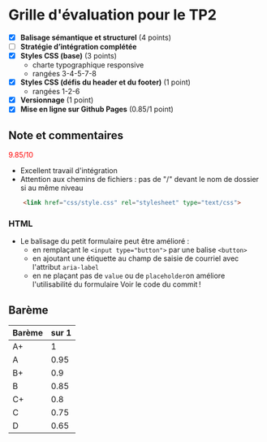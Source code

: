 # Grille d'évaluation pour le TP2
- [X] __Balisage sémantique et structurel__ (4 points)  
- [ ] __Stratégie d’intégration complétée__   
- [X] __Styles CSS (base)__ (3 points)  
  - charte typographique responsive  
  - rangées 3-4-5-7-8  
- [X] __Styles CSS (défis du header et du footer)__ (1 point)    
  - rangées 1-2-6
- [X] __Versionnage__ (1 point)
- [X] __Mise en ligne sur Github Pages__ (0.85/1 point)  

## Note et commentaires
<span style='color:red'> 9.85/10 </span>

- Excellent travail d'intégration
- Attention aux chemins de fichiers : pas de "/" devant le nom de dossier si au même niveau
```html
    <link href="css/style.css" rel="stylesheet" type="text/css">
```
### HTML
- Le balisage du petit formulaire peut être amélioré : 
  - en remplaçant le `<input type="button">` par une balise `<button>`
  - en ajoutant une étiquette au champ de saisie de courriel avec l'attribut `aria-label`
  - en ne plaçant pas de `value` ou de `placeholder`on améliore l'utilisabilité du formulaire
Voir le code du commit !

## Barème
| Barème | sur 1 |
|--------|-------|
| A+     | 1     |
| A      | 0.95  |
| B+     | 0.9   |
| B      | 0.85  |
| C+     | 0.8   |
| C      | 0.75  |
| D      | 0.65  |
